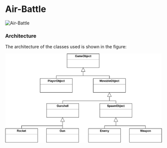 # Air-Battle
![Air-Battle](http://i58.fastpic.ru/big/2013/1029/ce/2532ee118f42154eea18722bb7fb25ce.jpeg)

### Architecture

The architecture of the classes used is shown in the figure:

![Architecture](doc/images/Architecture.png)


